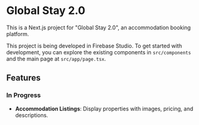 # Global Stay 2.0

This is a Next.js project for "Global Stay 2.0", an accommodation booking platform.

This project is being developed in Firebase Studio. To get started with development, you can explore the existing components in `src/components` and the main page at `src/app/page.tsx`.

## Features

### In Progress

- **Accommodation Listings**: Display properties with images, pricing, and descriptions.
